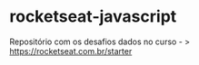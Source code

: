 # rocketseat-javascript
Repositório com os desafios dados no curso - > https://rocketseat.com.br/starter
